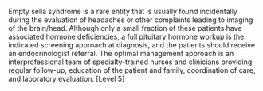 Empty sella syndrome is a rare entity that is usually found incidentally during the evaluation of headaches or other complaints leading to imaging of the brain/head. Although only a small fraction of these patients have associated hormone deficiencies, a full pituitary hormone workup is the indicated screening approach at diagnosis, and the patients should receive an endocrinologist referral. The optimal management approach is an interprofessional team of specialty-trained nurses and clinicians providing regular follow-up, education of the patient and family, coordination of care, and laboratory evaluation. [Level 5]